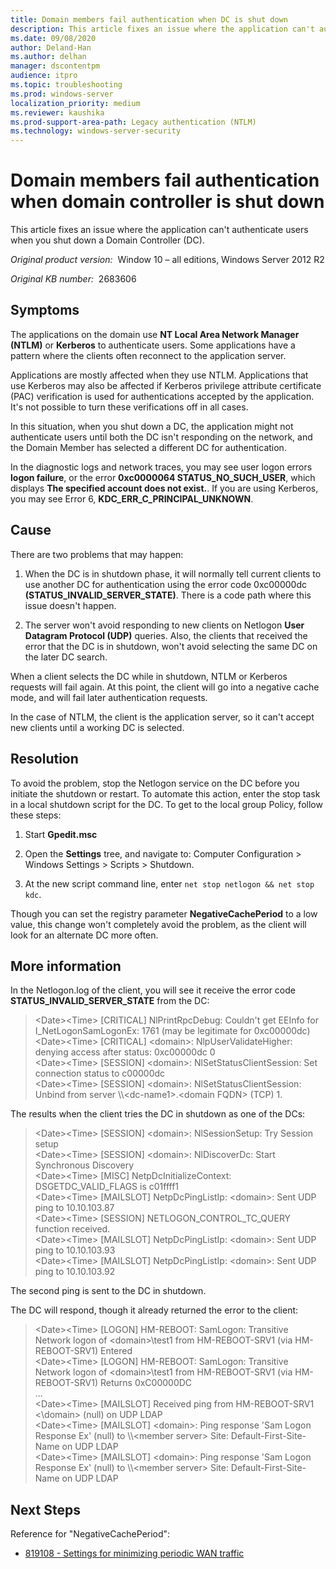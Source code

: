 ```yaml
---
title: Domain members fail authentication when DC is shut down
description: This article fixes an issue where the application can't authenticate users when you shut down a Domain Controller.
ms.date: 09/08/2020
author: Deland-Han
ms.author: delhan
manager: dscontentpm
audience: itpro
ms.topic: troubleshooting
ms.prod: windows-server
localization_priority: medium
ms.reviewer: kaushika
ms.prod-support-area-path: Legacy authentication (NTLM)
ms.technology: windows-server-security
---
```

# Domain members fail authentication when domain controller is shut down

This article fixes an issue where the application can't authenticate users when you shut down a Domain Controller (DC).

_Original product version:_ &nbsp;Window 10 – all editions, Windows Server 2012 R2

_Original KB number:_ &nbsp;2683606

## Symptoms

The applications on the domain use **NT Local Area Network Manager (NTLM)** or **Kerberos** to authenticate users. Some applications have a pattern where the clients often reconnect to the application server.

Applications are mostly affected when they use NTLM. Applications that use Kerberos may also be affected if Kerberos privilege attribute certificate (PAC) verification is used for authentications accepted by the application. It's not possible to turn these verifications off in all cases.

In this situation, when you shut down a DC, the application might not authenticate users until both the DC isn't responding on the network, and the Domain Member has selected a different DC for authentication.

In the diagnostic logs and network traces, you may see user logon errors **logon failure**, or the error **0xc0000064 STATUS_NO_SUCH_USER**, which displays **The specified account does not exist.**. If you are using Kerberos, you may see Error 6, **KDC_ERR_C_PRINCIPAL_UNKNOWN**.

## Cause

There are two problems that may happen:

1. When the DC is in shutdown phase, it will normally tell current clients to use another DC for authentication using the error code 0xc00000dc **(STATUS_INVALID_SERVER_STATE)**. There is a code path where this issue doesn't happen.

2. The server won't avoid responding to new clients on Netlogon **User Datagram Protocol (UDP)** queries. Also, the clients that received the error that the DC is in shutdown, won't avoid selecting the same DC on the later DC search.

When a client selects the DC while in shutdown, NTLM or Kerberos requests will fail again. At this point, the client will go into a negative cache mode, and will fail later authentication requests.

In the case of NTLM, the client is the application server, so it can't accept new clients until a working DC is selected.

## Resolution

To avoid the problem, stop the Netlogon service on the DC before you initiate the shutdown or restart. To automate this action, enter the stop task in a local shutdown script for the DC. To get to the local group Policy, follow these steps:

1. Start **Gpedit.msc**

2. Open the **Settings** tree, and navigate to: Computer Configuration > Windows Settings > Scripts > Shutdown.

3. At the new script command line, enter `net stop netlogon && net stop kdc`.

Though you can set the registry parameter **NegativeCachePeriod** to a low value, this change won't completely avoid the problem, as the client will look for an alternate DC more often.

## More information

In the Netlogon.log of the client, you will see it receive the error code **STATUS_INVALID_SERVER_STATE** from the DC:

> \<Date>\<Time> [CRITICAL] NlPrintRpcDebug: Couldn't get EEInfo for I_NetLogonSamLogonEx: 1761 (may be legitimate for 0xc00000dc)  
\<Date>\<Time> [CRITICAL] \<domain>: NlpUserValidateHigher: denying access after status: 0xc00000dc 0  
\<Date>\<Time> [SESSION] \<domain>: NlSetStatusClientSession: Set connection status to c00000dc  
\<Date>\<Time> [SESSION] \<domain>: NlSetStatusClientSession: Unbind from server \\\\\<dc-name1>.\<domain FQDN> (TCP) 1.  

The results when the client tries the DC in shutdown as one of the DCs:

> \<Date>\<Time> [SESSION] \<domain>: NlSessionSetup: Try Session setup  
\<Date>\<Time> [SESSION] \<domain>: NlDiscoverDc: Start Synchronous Discovery  
\<Date>\<Time> [MISC] NetpDcInitializeContext: DSGETDC_VALID_FLAGS is c01ffff1  
\<Date>\<Time> [MAILSLOT] NetpDcPingListIp: \<domain>: Sent UDP ping to 10.10.103.87  
\<Date>\<Time> [SESSION] NETLOGON_CONTROL_TC_QUERY function received.  
\<Date>\<Time> [MAILSLOT] NetpDcPingListIp: \<domain>: Sent UDP ping to 10.10.103.93  
\<Date>\<Time> [MAILSLOT] NetpDcPingListIp: \<domain>: Sent UDP ping to 10.10.103.92  

The second ping is sent to the DC in shutdown.

The DC will respond, though it already returned the error to the client:

> \<Date>\<Time> [LOGON] HM-REBOOT: SamLogon: Transitive Network logon of \<domain>\test1 from HM-REBOOT-SRV1 (via HM-REBOOT-SRV1) Entered  
\<Date>\<Time> [LOGON] HM-REBOOT: SamLogon: Transitive Network logon of \<domain>\test1 from HM-REBOOT-SRV1 (via HM-REBOOT-SRV1) Returns 0xC00000DC  
...  
\<Date>\<Time> [MAILSLOT] Received ping from HM-REBOOT-SRV1 <\domain> (null) on UDP LDAP  
\<Date>\<Time> [MAILSLOT] \<domain>: Ping response 'Sam Logon Response Ex' (null) to \\\\\<member server> Site: Default-First-Site-Name on UDP LDAP  
\<Date>\<Time> [MAILSLOT] \<domain>: Ping response 'Sam Logon Response Ex' (null) to \\\\\<member server> Site: Default-First-Site-Name on UDP LDAP  

## Next Steps

Reference for "NegativeCachePeriod":

- [819108 - Settings for minimizing periodic WAN traffic](https://support.microsoft.com/help/819108)
